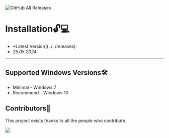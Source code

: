 ![GitHub All Releases](https://img.shields.io/github/downloads/airsquared/blobsaver/total.svg)

# Installation🔓💻
- *Latest Version](../../releases).
- *25.05.2024*
---

## Supported Windows Versions🛠️

- Minimal - Windows 7
- Recommend - Windows 10

## Contributors🌟

This project exists thanks to all the people who contribute.

<img src="https://contrib.rocks/image?repo=acheong08/ChatGPT" />
</a>

